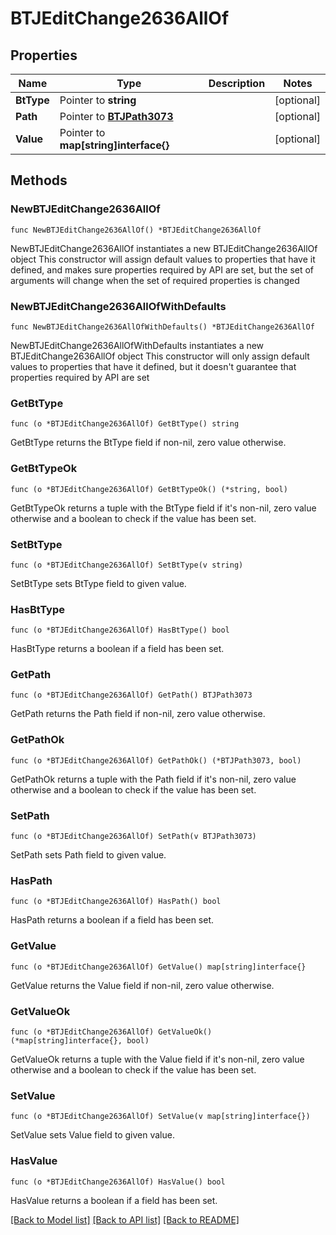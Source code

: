 # BTJEditChange2636AllOf

## Properties

Name | Type | Description | Notes
------------ | ------------- | ------------- | -------------
**BtType** | Pointer to **string** |  | [optional] 
**Path** | Pointer to [**BTJPath3073**](BTJPath3073.md) |  | [optional] 
**Value** | Pointer to **map[string]interface{}** |  | [optional] 

## Methods

### NewBTJEditChange2636AllOf

`func NewBTJEditChange2636AllOf() *BTJEditChange2636AllOf`

NewBTJEditChange2636AllOf instantiates a new BTJEditChange2636AllOf object
This constructor will assign default values to properties that have it defined,
and makes sure properties required by API are set, but the set of arguments
will change when the set of required properties is changed

### NewBTJEditChange2636AllOfWithDefaults

`func NewBTJEditChange2636AllOfWithDefaults() *BTJEditChange2636AllOf`

NewBTJEditChange2636AllOfWithDefaults instantiates a new BTJEditChange2636AllOf object
This constructor will only assign default values to properties that have it defined,
but it doesn't guarantee that properties required by API are set

### GetBtType

`func (o *BTJEditChange2636AllOf) GetBtType() string`

GetBtType returns the BtType field if non-nil, zero value otherwise.

### GetBtTypeOk

`func (o *BTJEditChange2636AllOf) GetBtTypeOk() (*string, bool)`

GetBtTypeOk returns a tuple with the BtType field if it's non-nil, zero value otherwise
and a boolean to check if the value has been set.

### SetBtType

`func (o *BTJEditChange2636AllOf) SetBtType(v string)`

SetBtType sets BtType field to given value.

### HasBtType

`func (o *BTJEditChange2636AllOf) HasBtType() bool`

HasBtType returns a boolean if a field has been set.

### GetPath

`func (o *BTJEditChange2636AllOf) GetPath() BTJPath3073`

GetPath returns the Path field if non-nil, zero value otherwise.

### GetPathOk

`func (o *BTJEditChange2636AllOf) GetPathOk() (*BTJPath3073, bool)`

GetPathOk returns a tuple with the Path field if it's non-nil, zero value otherwise
and a boolean to check if the value has been set.

### SetPath

`func (o *BTJEditChange2636AllOf) SetPath(v BTJPath3073)`

SetPath sets Path field to given value.

### HasPath

`func (o *BTJEditChange2636AllOf) HasPath() bool`

HasPath returns a boolean if a field has been set.

### GetValue

`func (o *BTJEditChange2636AllOf) GetValue() map[string]interface{}`

GetValue returns the Value field if non-nil, zero value otherwise.

### GetValueOk

`func (o *BTJEditChange2636AllOf) GetValueOk() (*map[string]interface{}, bool)`

GetValueOk returns a tuple with the Value field if it's non-nil, zero value otherwise
and a boolean to check if the value has been set.

### SetValue

`func (o *BTJEditChange2636AllOf) SetValue(v map[string]interface{})`

SetValue sets Value field to given value.

### HasValue

`func (o *BTJEditChange2636AllOf) HasValue() bool`

HasValue returns a boolean if a field has been set.


[[Back to Model list]](../README.md#documentation-for-models) [[Back to API list]](../README.md#documentation-for-api-endpoints) [[Back to README]](../README.md)


